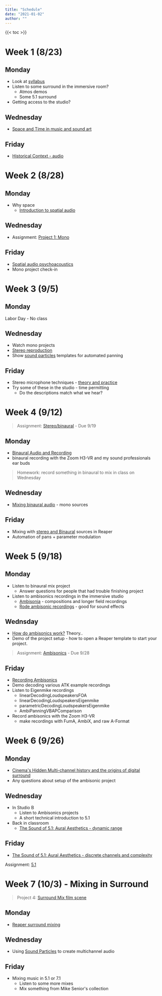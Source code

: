```yaml
---
title: "Schedule"
date: "2021-01-02"
author: ""
---
```


{{< toc >}}

# Week 1 (8/23)

## Monday

- Look at [syllabus](../syllabus)
- Listen to some surround in the immersive room?
  - Atmos demos
  - Some 5.1 surround
- Getting access to the studio?

## Wednesday

- [Space and Time in music and sound art](../lectures/week-1/space-and-time/)

## Friday

- [Historical Context - audio](../lectures/week-1/historical-context/)

# Week 2 (8/28)

## Monday

- Why space
  - [Introduction to spatial audio](../lectures/week-2/intro-spatial-audio/)

## Wednesday

- Assignment: [Project 1: Mono](../projects/mono)

## Friday

- [Spatial audio psychoacoustics](../lectures/week-2/spatial-audio-psychoacoustics/)
- Mono project check-in

# Week 3 (9/5)

## Monday

Labor Day - No class

## Wednesday

- Watch mono projects
- [Stereo reproduction](../lectures/week-3/stereo/)
- Show [sound particles](https://soundparticles.com/products/soundparticles/plans) templates for automated panning

## Friday

- Stereo microphone techniques - [theory and practice](../lectures/week-3/recording-stereo/)
- Try some of these in the studio - time permitting
  - Do the descriptions match what we hear?

# Week 4 (9/12)

> Assignment: [Stereo/binaural](../projects/stereo) - Due 9/19

## Monday

- [Binaural Audio and Recording](../lectures/week-4/binaural-recording/)
- binaural recording with the Zoom H3-VR and my sound professionals ear buds

> Homework: record something in binaural to mix in class on Wednesday

## Wednesday

- [Mixing binaural audio](../lectures/week-4/mixing-binaural/) - mono sources

## Friday

- Mixing with [stereo and Binaural](../lectures/week-4/atk-stereo/) sources in Reaper
- Automation of pans + parameter modulation

# Week 5 (9/18)

## Monday

- Listen to binaural mix project
  - Answer questions for people that had trouble finishing project
- Listen to ambisonics recordings in the immersive studio
  - [Ambisonia](https://www.ambisonia.com/) - compositions and longer field recordings
  - [Rode ambisonic recordings](https://library.soundfield.com/) - good for sound effects

## Wednsday

- [How do ambisonics work?](../lectures/week-5/ambisonics-theory/) Theory..
- Demo of the project setup - how to open a Reaper template to start your project.

> Assignment: [Ambisonics](../projects/ambisonics/) - Due 9/28

## Friday

- [Recording Ambisonics](../lectures/week-5/ambisonics-recording/)
- Demo decoding various ATK example recordings
- Listen to Eigenmike recordings
  - linearDecodingLoudspeakersFOA
  - linearDecodingLoudspeakersEigenmike
  - parametricDecodingLoudspeakersEigenmike
  - AmbiPanningVBAPComparison
- Record ambisonics with the Zoom H3-VR
  - make recordings with FumA, AmbiX, and raw A-Format

# Week 6 (9/26)

<!-- We're going to spend the week talking about some theory and history as to why 5.1 became the most common
configuration for surround sound. -->

## Monday

- [Cinema's Hidden Multi-channel history and the origins of digital surround](../lectures/week-6/cinema-sound-history/)
- Any questions about setup of the ambisonic project

## Wednesday

- In Studio B
  - Listen to Ambisonics projects
  - A short technical introduction to 5.1
- Back in classroom
  - [The Sound of 5.1: Aural Aesthetics - dynamic range](../lectures/week-6/the-sound-of-5.1/)

## Friday

- [The Sound of 5.1: Aural Aesthetics - discrete channels and complexity](../lectures/week-6/the-sound-of-5.1-complexity/)

Assignment: [5.1](../projects/5.1/)

# Week 7 (10/3) - Mixing in Surround

> Project 4: [Surround Mix film scene](../projects/5.1/)

## Monday

- [Reaper surround mixing](../lectures/week-7/reasurround/)

## Wednesday

- Using [Sound Particles](../lectures/week-7/sound-particles/) to create multichannel audio

## Friday

- Mixing music in 5.1 or 7.1
  - Listen to some more mixes
  - Mix something from Mike Senior's collection

<!--

> Read: [Surround Sound Explained: Foundations](https://www.soundonsound.com/techniques/surround-sound-explained-part-1), [Mixing in surround](https://www.soundonsound.com/techniques/surround-sound-explained-part-7), [Surround Production](https://www.soundonsound.com/techniques/surround-sound-explained-part-8)

- Surround micing techniques - [Edwin Pfanzagl-Cardone - The Art and Science of Surround and Stereo Recording\_ Including 3D Audio Techniques-Springer \(2021\)](x-devonthink-item://740930CB-441D-4BA8-9D4B-0BC1147C9A52?page=117)

# Week 8 (10/10) - Introduction to Dolby Atmos

## Monday - no class for Native America Day

[What is Dolby Atmos](x-devonthink-item://C0053DA0-7721-439A-B23C-2250929ADA34?page=13)

- REad: Atmos Now: Dolby Laboratories, Mixing Ideology and Hollywood Sound Production1 Benjamin Wright from Living Stereo
- What is Dolby Atmos?
  - History
  - Key Aspects of Dolby Atmos
  - Understanding the Playing Field
  - New terminology
- Software & Hardware
- Configuration
- Mixing
  - Panning
  - Metering
- Recording - Master File
  - Concepts
  - Transport and Timecode
  - Recording
  - Setting and Configuration
- Media Files and Codecs
  - Dolby Atmos Master File
  - Re-renders
  - Media File Formats
  - Conversion tool
  - Delivery Codecs
  - Production - Delivery - Playback

> Watch: [Mixing in Dolby Atmos - How it Works](https://www.amazon.com/Mixing-Dolby-Atmos-different-approach/dp/B09PK4F6XV/135-8860982-5856651?content-id=amzn1.sym.7757a8b5-874e-4a67-9d85-54ed32f01737&psc=1), Brave (first movie in Dolby Atmos)

Assignment: do something with atmos

# Week 9 (10/17) -

- Atmos with Logic X
  - Introduction
  - External Renderer
  - Internal Renderer
  - 3D Panning
  - Surround Plugins
- [Dolby atmos: music creation 101](https://professional.dolby.com/music/dolby-atmos-music-creation-101/)

> [Logic Pro - What's new in 10.7 (With in-depth Dolby Atmos Explanations)](https://www.youtube.com/watch?v=-WWhJQNo2zU), [Logic Pro update 10.7.3 (now monitor Dolby Atmos with the Apple Renderer)](https://www.youtube.com/watch?v=PwxXc-J_9R4)

# Week 10 (10/24) - Atmos Movies

- Theatrical
- TV/Series
- Broadcast
- Games

# Monday

Native America Day - No Class

> Watch: [Bob Clearmountain on Immersive Audio](https://www.youtube.com/watch?v=qgTy6geufds)

# Week 11 (10/31) - Atmos Games

- [Atmos with games](https://www.dolby.com/experience/games/)
- [Dolby Atmos and Wwise](https://games.dolby.com/atmos/wwise/)
- This may not work on mac, maybe just play some games?

# Week 12 (11/7) - Atmos Music

- Mixing with Binaural
- Content Delivery
- Consumer Playback challenges

# Friday

Veteran's Day - No Class

# Week 13 (11/14)

- Begin work on final

# Week 14 (11/21)

# Thursday

Thanksgiving - No classes

# Week 15 (11/27)

# Week 16 (12/5)

# Thursday

Start of final exams -->
